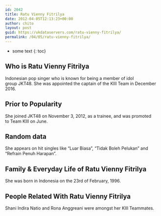 ```yaml
---
id: 2042
title: Ratu Vienny Fitrilya
date: 2012-04-05T12:13:23+00:00
author: chito
layout: post
guid: https://ukdataservers.com/ratu-vienny-fitrilya/
permalink: /04/05/ratu-vienny-fitrilya/
---
```


* some text
{: toc}
          
          
## Who is  Ratu Vienny Fitrilya
                  
                  
                  
Indonesian pop singer who is known for being a member of idol group JKT48. She was appointed the captain of the KIII Team in December 2016. 
                  
                
                
                
## Prior to Popularity 
                  
                  
                  
She joined JKT48 on November 3, 2012, as a trainee, and was promoted to Team KIII on June. 
                  
                
                
                
## Random data 
                  
                  
                  
She appears on hit singles like &#8220;Luar Biasa&#8221;, &#8220;Tidak Boleh Pelukan&#8221; and &#8220;Refrain Penuh Harapan&#8221;. 
                  
                
                
                
## Family & Everyday Life of Ratu Vienny Fitrilya
                  
                  
                  
She was born in Indonesia on the 23rd of February, 1996. 
                  
                
                
                
## People Related With  Ratu Vienny Fitrilya
                  
                  
                  
Shani Indira Natio and Rona Anggreani were amongst her KIII Teammates. 
                  
                
              
            
          
          
          
    
    
  
